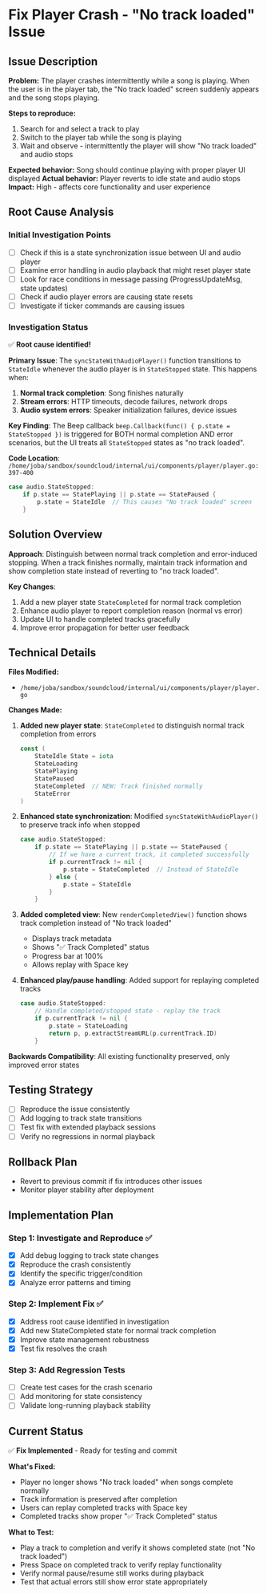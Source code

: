 # Fix Player Crash - "No track loaded" Issue

## Issue Description

**Problem:** The player crashes intermittently while a song is playing. When the user is in the player tab, the "No track loaded" screen suddenly appears and the song stops playing.

**Steps to reproduce:**
1. Search for and select a track to play
2. Switch to the player tab while the song is playing
3. Wait and observe - intermittently the player will show "No track loaded" and audio stops

**Expected behavior:** Song should continue playing with proper player UI displayed
**Actual behavior:** Player reverts to idle state and audio stops
**Impact:** High - affects core functionality and user experience

## Root Cause Analysis

### Initial Investigation Points
- [ ] Check if this is a state synchronization issue between UI and audio player
- [ ] Examine error handling in audio playback that might reset player state
- [ ] Look for race conditions in message passing (ProgressUpdateMsg, state updates)
- [ ] Check if audio player errors are causing state resets
- [ ] Investigate if ticker commands are causing issues

### Investigation Status
✅ **Root cause identified!**

**Primary Issue**: The `syncStateWithAudioPlayer()` function transitions to `StateIdle` whenever the audio player is in `StateStopped` state. This happens when:

1. **Normal track completion**: Song finishes naturally
2. **Stream errors**: HTTP timeouts, decode failures, network drops 
3. **Audio system errors**: Speaker initialization failures, device issues

**Key Finding**: The Beep callback `beep.Callback(func() { p.state = StateStopped })` is triggered for BOTH normal completion AND error scenarios, but the UI treats all `StateStopped` states as "no track loaded".

**Code Location**: `/home/joba/sandbox/soundcloud/internal/ui/components/player/player.go:397-400`
```go
case audio.StateStopped:
    if p.state == StatePlaying || p.state == StatePaused {
        p.state = StateIdle  // This causes "No track loaded" screen
    }
```

## Solution Overview

**Approach**: Distinguish between normal track completion and error-induced stopping. When a track finishes normally, maintain track information and show completion state instead of reverting to "no track loaded".

**Key Changes**:
1. Add a new player state `StateCompleted` for normal track completion
2. Enhance audio player to report completion reason (normal vs error)
3. Update UI to handle completed tracks gracefully
4. Improve error propagation for better user feedback

## Technical Details

**Files Modified:**
- `/home/joba/sandbox/soundcloud/internal/ui/components/player/player.go`

**Changes Made:**

1. **Added new player state**: `StateCompleted` to distinguish normal track completion from errors
   ```go
   const (
       StateIdle State = iota
       StateLoading
       StatePlaying
       StatePaused
       StateCompleted  // NEW: Track finished normally
       StateError
   )
   ```

2. **Enhanced state synchronization**: Modified `syncStateWithAudioPlayer()` to preserve track info when stopped
   ```go
   case audio.StateStopped:
       if p.state == StatePlaying || p.state == StatePaused {
           // If we have a current track, it completed successfully
           if p.currentTrack != nil {
               p.state = StateCompleted  // Instead of StateIdle
           } else {
               p.state = StateIdle
           }
       }
   ```

3. **Added completed view**: New `renderCompletedView()` function shows track completion instead of "No track loaded"
   - Displays track metadata
   - Shows "✅ Track Completed" status
   - Progress bar at 100%
   - Allows replay with Space key

4. **Enhanced play/pause handling**: Added support for replaying completed tracks
   ```go
   case audio.StateStopped:
       // Handle completed/stopped state - replay the track
       if p.currentTrack != nil {
           p.state = StateLoading
           return p, p.extractStreamURL(p.currentTrack.ID)
       }
   ```

**Backwards Compatibility**: All existing functionality preserved, only improved error states

## Testing Strategy
- [ ] Reproduce the issue consistently
- [ ] Add logging to track state transitions
- [ ] Test fix with extended playback sessions
- [ ] Verify no regressions in normal playback

## Rollback Plan
- Revert to previous commit if fix introduces other issues
- Monitor player stability after deployment

## Implementation Plan

### Step 1: Investigate and Reproduce ✅
- [x] Add debug logging to track state changes
- [x] Reproduce the crash consistently 
- [x] Identify the specific trigger/condition
- [x] Analyze error patterns and timing

### Step 2: Implement Fix ✅
- [x] Address root cause identified in investigation
- [x] Add new StateCompleted state for normal track completion
- [x] Improve state management robustness
- [x] Test fix resolves the crash

### Step 3: Add Regression Tests
- [ ] Create test cases for the crash scenario
- [ ] Add monitoring for state consistency
- [ ] Validate long-running playback stability

## Current Status
✅ **Fix Implemented** - Ready for testing and commit

**What's Fixed:**
- Player no longer shows "No track loaded" when songs complete normally
- Track information is preserved after completion
- Users can replay completed tracks with Space key
- Completed tracks show proper "✅ Track Completed" status

**What to Test:**
- Play a track to completion and verify it shows completed state (not "No track loaded")
- Press Space on completed track to verify replay functionality
- Verify normal pause/resume still works during playback
- Test that actual errors still show error state appropriately